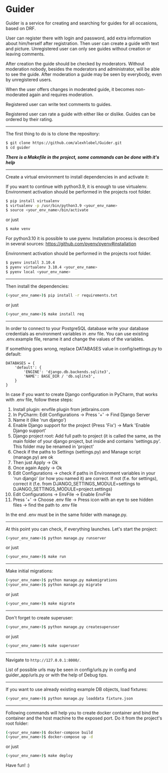 # Guider
Guider is a service for creating and searching for guides for all occasions, based on DRF.

User can register there with login and password, add extra information about him/herself after registration.
Then user can create a guide with text and picture. Unregistered user can only see guides without creation or leaving comments. 

After creation the guide should be checked by moderators.
Without moderation nobody, besides the moderators and administrator, will be able to see the guide.
After moderation a guide may be seen by everybody, even by unregistered users.

When the user offers changes in moderated guide, it becomes non-moderated again and requires moderation.

Registered user can write text comments to guides.

Registered user can rate a guide with either like or dislike. Guides can be ordered by their rating.
___
The first thing to do is to clone the repository:
```sh
$ git clone https://github.com/alexhlobel/Guider.git
$ cd guider
```
***There is a Makefile in the project, some commands can be done with it's help***
___
Create a virtual environment to install dependencies in and activate it:

If you want to continue with python3.9, it is enough to use virtualenv.
Environment activation should be performed in the projects root folder.
```sh
$ pip install virtualenv
$ virtualenv -p /usr/bin/python3.9 <your_env_name>
$ source <your_env_name>/bin/activate
```
or just
```sh
$ make venv
```
For python3.10 it is possible to use pyenv.
Installation process is described in several sources:
https://github.com/pyenv/pyenv#installation

Environment activation should be performed in the projects root folder.
```sh
$ pyenv install 3.10.4
$ pyenv virtualenv 3.10.4 <your_env_name>
$ pyenv local <your_env_name>
```
___
Then install the dependencies:
```sh
(<your_env_name>)$ pip install -r requirements.txt
```
or just
```sh
(<your_env_name>)$ make install req
```
___
In order to connect to your PostgreSQL database write your database credentials as environment variables in .env file.
You can use existing .env.example file, rename it and change the values of the variables.

If something goes wrong, replace DATABASES value in config/settings.py to default:
```
DATABASES = {
    'default': {
        'ENGINE': 'django.db.backends.sqlite3',
        'NAME': BASE_DIR / 'db.sqlite3',
    }
}
```
In case if you want to create Django configuration in PyCharm, that works with .env file, follow these steps:
1. Install plugin: envfile plugin from jetbrains.com
2. In PyCharm: Edit Configurations -> Press '+' -> Find Django Server
3. Name it (like 'run django')
4. Enable Django support for the project (Press 'Fix') -> Mark 'Enable Django support'
5. Django project root: Add full path to project (it is called the same, as the main folder of your django project, but inside and contains 'settings.py'. This folder may be renamed in 'project'
6. Check if the paths to Settings (settings.py) and Manage script (manage.py) are ok
7. Then just Apply -> Ok
8. Once again Apply -> Ok
9. Edit Configurations -> check if paths in Environment variables in your 'run django' (or how you named it) are correct. If not (f.e. for settings), correct it (f.e. from DJANGO_SETTINGS_MODULE=settings to DJANGO_SETTINGS_MODULE=project.settings) 
10. Edit Configurations -> EnvFile -> Enable EnvFile
11. Press '+' -> Choose .env file -> Press icon with an eye to see hidden files -> find the path to .env file

In the end .env must be in the same folder with manage.py.
___
At this point you can check, if everything launches. Let's start the project:
```sh
(<your_env_name>)$ python manage.py runserver
```
or just
```sh
(<your_env_name>)$ make run
```
___
Make initial migrations:
```sh
(<your_env_name>)$ python manage.py makemigrations
(<your_env_name>)$ python manage.py migrate
```
or just
```sh
(<your_env_name>)$ make migrate
```
___
Don't forget to create superuser:
```sh
(<your_env_name>)$ python manage.py createsuperuser
```
or just
```sh
(<your_env_name>)$ make superuser
```
---
Navigate to `http://127.0.0.1:8000/`.

List of possible urls may be seen in config/urls.py in config and guider_app/urls.py
or with the help of Debug tips.
___
If you want to use already existing example DB objects, load fixtures:
```sh
(<your_env_name>)$ python manage.py loaddata fixture.json
```
___
Following commands will help you to create docker container and bind the container and the host machine to the exposed port.
Do it from the project's root folder:
```sh
(<your_env_name>)$ docker-compose build
(<your_env_name>)$ docker-compose up -d
```
or just
```sh
(<your_env_name>)$ make deploy
```

Have fun! :)